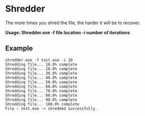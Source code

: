 # Shredder
The more times you shred the file, the harder it will be to recover.

<b>Usage: Shredder.exe -f file location -i number of iterations</b>

## Example
```
shredder.exe -f test.exe -i 10
Shredding file... 10.0% complete
Shredding file... 20.0% complete
Shredding file... 30.0% complete
Shredding file... 40.0% complete
Shredding file... 50.0% complete
Shredding file... 60.0% complete
Shredding file... 70.0% complete
Shredding file... 80.0% complete
Shredding file... 90.0% complete
Shredding file... 100.0% complete
File : test.exe -> shredded successfully.
```
